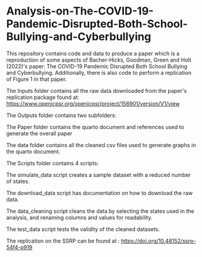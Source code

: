 # Analysis-on-The-COVID-19-Pandemic-Disrupted-Both-School-Bullying-and-Cyberbullying
This repository contains code and data to produce a paper which is a reproduction of some aspects of Bacher-Hicks, Goodman, Green and Holt (2022)'s paper: The COVID-19 Pandemic Disrupted Both School Bullying and Cyberbullying. Additionally, there is also code to perform a replication of Figure 1 in that paper.

The Inputs folder contains all the raw data downloaded from the paper's replication package found at: https://www.openicpsr.org/openicpsr/project/156901/version/V1/view


The Outputs folder contains two subfolders:

  The Paper folder contains the quarto document and references used to generate the overall paper
  
  The data folder contains all the cleaned csv files used to generate graphs in the quarto document.
  
  
The Scripts folder contains 4 scripts:

  The simulate_data script creates a sample dataset with a reduced number of states.
  
  The download_data script has documentation on how to download the raw data.
  
  The data_cleaning script cleans the data by selecting the states used in the analysis, and renaming columns and values for readability.
  
  The test_data script tests the validity of the cleaned datasets.
  

The replication on the SSRP can be found at : https://doi.org/10.48152/ssrp-54f4-p919